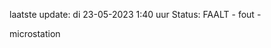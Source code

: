 laatste update: 
di 23-05-2023  1:40   uur 
Status: FAALT - fout - 
<div class="service R">microstation</div>